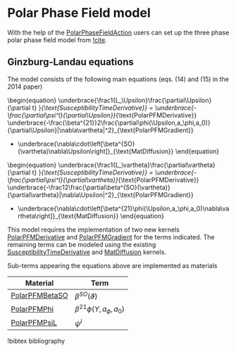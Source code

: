# Polar Phase Field model

With the help of the [PolarPhaseFieldAction](/PolarPhaseFieldAction.md) users can
set up the three phase polar phase field model from [!cite](Momeni2014).

## Ginzburg-Landau equations

The model consists of the following main equations (eqs. (14) and (15) in the 2014 paper)

\begin{equation}
\underbrace{\frac1{L_\Upsilon}\frac{\partial\Upsilon}{\partial t} }_{\text{SusceptibilityTimeDerivative}} =
\underbrace{-\frac{\partial\psi^l}{\partial\Upsilon}}_{\text{PolarPFMDerivative}}
\underbrace{-\frac{\beta^{21}}2\frac{\partial\phi(\Upsilon,a_\phi,a_0)}{\partial\Upsilon}|\nabla\vartheta|^2}_{\text{PolarPFMGradient}}
+ \underbrace{\nabla\cdot\left[\beta^{SO}(\vartheta)\nabla\Upsilon\right]}_{\text{MatDiffusion}}
\end{equation}

\begin{equation}
\underbrace{\frac1{L_\vartheta}\frac{\partial\vartheta}{\partial t} }_{\text{SusceptibilityTimeDerivative}} =
\underbrace{-\frac{\partial\psi^l}{\partial\vartheta}}_{\text{PolarPFMDerivative}}
\underbrace{-\frac12\frac{\partial\beta^{SO}(\vartheta)}{\partial\vartheta}|\nabla\Upsilon|^2}_{\text{PolarPFMGradient}}
+ \underbrace{\nabla\cdot\left[\beta^{21}\phi(\Upsilon,a_\phi,a_0)\nabla\vartheta\right]}_{\text{MatDiffusion}}
\end{equation}

This model requires the implementation of two new kernels
[PolarPFMDerivative](/PolarPFMDerivative.md) and [PolarPFMGradient](/PolarPFMGradient.md)
for the terms indicated. The remaining terms can be modeled using the existing
[SusceptibilityTimeDerivative](/SusceptibilityTimeDerivative.md) and
[MatDiffusion](/MatDiffusion.md) kernels.

Sub-terms appearing the equations above are implemented as materials

|Material  |  Term |
| - | - |
| [PolarPFMBetaSO](/PolarPFMBetaSO.md) | $\beta^{SO}(\vartheta)$ |
| [PolarPFMPhi](/PolarPFMPhi.md) | $\beta^{21}\phi(\Upsilon,a_\phi,a_0)$ |
| [PolarPFMPsiL](/PolarPFMPsiL.md) | $\psi^l$ |

!bibtex bibliography
